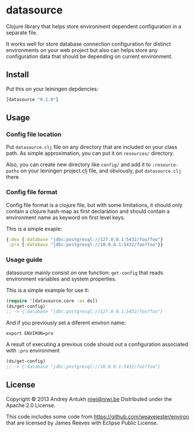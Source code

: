 # datasource

Clojure library that helps store environment dependent configuration
in a separate file.

It works well for store database connection configuration
for distinct environments on your web project but also can helps store
any configuration data that should be depending on current environment.

## Install

Put this on your leiningen depdencies:

```clojure
[datasource "0.1.0"]
```

## Usage

### Config file location

Put `datasource.clj` file on any directory that are included on your class path. As simple approximation,
you can put it on `resources/` directory.

Also, you can create new directory like `config/` and add it to `:resource-paths` on your leiningen
project.clj file, and obviously, put `datasource.clj` there.

### Config file format

Config file format is a clojure file, but with some limitations, it should only contain a clojure
hash-map as first declaration and should contain a environment name as keyword on first level keys.

This is a simple exaple:

```clojure
{:dev {:database "jdbc:postgresql://127.0.0.1:5432/foo?foo"}
 :pro {:database "jdbc:postgresql://10.0.0.1:5432/foo?foo"}}
```

### Usage guide

datasource mainly consist on one function: `get-config` that reads environment variables and system properties.

This is a simple example for use it:

```clojure
(require '[datasource.core :as ds])
(ds/get-config)
;; -> {:database "jdbc:postgresql://127.0.0.1:5432/foo?foo"}
```

And if you previously set a diferent environ name:

```
export ENVIRON=pro
```

A result of executing a previous code should out a configuration
associated with `:pro` environment

```clojure
(ds/get-config)
;; -> {:database "jdbc:postgresql://10.0.0.1:5432/foo?foo"}
```

## License

Copyright © 2013 Andrey Antukh <niwi@niwi.be> Distributed under the Apache 2.0 License.

This code includes some code from https://github.com/weavejester/environ that are licensed
by James Reeves with Eclipse Public License.
